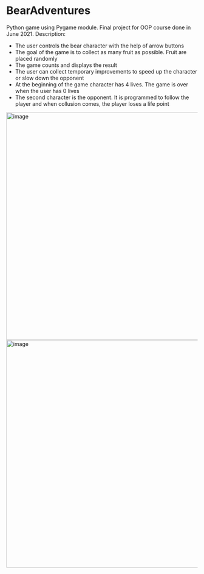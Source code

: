 # BearAdventures
 Python game using Pygame module. Final project for OOP course done in  June 2021. Description:
 * The user controls the bear character with the help of arrow buttons
 * The goal of the game is to collect as many fruit as possible. Fruit are placed randomly 
 * The game counts and displays the result
 * The user can collect temporary improvements to speed up the character or slow down the opponent
 * At the beginning of the game character has 4 lives. The game is over when the user has 0 lives
 * The second character is the opponent.  It is programmed to follow the player and when collusion comes, the player loses a life point 
<img width="599" alt="image" src="https://user-images.githubusercontent.com/74939070/173247054-04683966-69e4-4158-80e9-5c1bda25659e.png">
<img width="599" alt="image" src="https://user-images.githubusercontent.com/74939070/173246933-9127a1f7-0bad-489d-97af-b0f88c7d108d.png">
